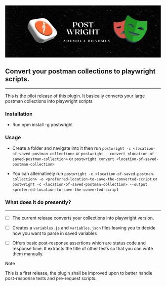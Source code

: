 ![image](shot/banners.jpg)

## Convert your postman collections to playwright scripts.
---

This is the pilot release of this plugin. It basically converts your large postman collections into playwright scripts

### Installation
- Run npm install -g postwright

### Usage

- Create a folder and navigate into it then run `postwright -c <location-of-saved-postman-collection>` or `postwright --convert <location-of-saved-postman-collection>` or `postwright convert <location-of-saved-postman-collection>`

- You can alternatively run `postwright -c <location-of-saved-postman-collection> -o <preferred-location-to-save-the-converted-script` or `postwright -c <location-of-saved-postman-collection> --output <preferred-location-to-save-the-converted-script`

### What does it do presently?
---
- [ ] The current release converts your collections into playwright version.

- [ ] Creates a `variables.js` and `variables.json` files leaving you to decide how you want to parse in saved variables

- [ ] Offers basic post-response assertions which are status code and response time. It extracts the title of other tests so that you can write them manually.

> [!NOTE]
> This is a first release, the plugin shall be improved upon to better handle post-response tests and pre-request scripts.
